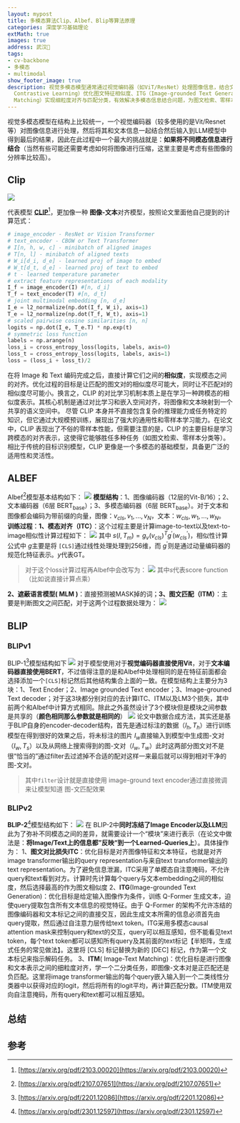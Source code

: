 ```yaml
---
layout: mypost
title: 多模态算法Clip、Albef、Blip等算法原理
categories: 深度学习基础理论
extMath: true
images: true
address: 武汉🏯
tags:
- cv-backbone
- 多模态
- multimodal
show_footer_image: true
description: 视觉多模态模型通常通过视觉编码器（如ViT/ResNet）处理图像信息，结合文本输入LLM，核心挑战在于不同模态信息的对齐。本文重点介绍模态对齐方法，包括对比学习范式（如CLIP）通过对比学习和嵌入空间对齐，将图像与文本映射到共享语义空间，学习跨模态相似度表示，展现强大通用性和零样本学习能力；以及BLIP、BLIP-2等模型，通过Learned-Queries弥补模态差异，结合ITC（Image-Text
  Contrastive Learning）优化图文特征相似度、ITG（Image-grounded Text Generation）训练生成文本所需视觉特征提取、ITM（Image-Text
  Matching）实现细粒度对齐与匹配分类，有效解决多模态信息结合问题，为图文检索、零样本分类等任务提供基础。
---
```

视觉多模态模型在结构上比较统一，一个视觉编码器（较多使用的是Vit/Resnet等）对图像信息进行处理，然后将其和文本信息一起结合然后输入到LLM模型中得到最后的结果，因此在此过程中一个最大的挑战就是：**如果将不同模态信息进行结合**（当然有些可能还需要考虑如何将图像进行压缩，这里主要是考虑有些图像的分辨率比较高）。

## Clip

![](https://s2.loli.net/2025/06/22/H6kEoxgzYAWNhXp.webp)

代表模型 [**CLIP**](https://arxiv.org/pdf/2103.00020)[^2]，更加像一种 **图像-文本**对齐模型，按照论文里面他自己提到的计算范式：

```python
# image_encoder - ResNet or Vision Transformer
# text_encoder - CBOW or Text Transformer
# I[n, h, w, c] - minibatch of aligned images
# T[n, l] - minibatch of aligned texts
# W_i[d_i, d_e] - learned proj of image to embed
# W_t[d_t, d_e] - learned proj of text to embed
# t - learned temperature parameter
# extract feature representations of each modality
I_f = image_encoder(I) #[n, d_i]
T_f = text_encoder(T) #[n, d_t]
# joint multimodal embedding [n, d_e]
I_e = l2_normalize(np.dot(I_f, W_i), axis=1)
T_e = l2_normalize(np.dot(T_f, W_t), axis=1)
# scaled pairwise cosine similarities [n, n]
logits = np.dot(I_e, T_e.T) * np.exp(t)
# symmetric loss function
labels = np.arange(n)
loss_i = cross_entropy_loss(logits, labels, axis=0)
loss_t = cross_entropy_loss(logits, labels, axis=1)
loss = (loss_i + loss_t)/2
```

在将 Image 和 Text 编码完成之后，直接计算它们之间的**相似度**，实现模态之间的对齐。优化过程的目标是让匹配的图文对的相似度尽可能大，同时让不匹配对的相似度尽可能小。换言之，CLIP 的对比学习机制本质上是在学习一种跨模态的相似度表示。其核心机制是通过对比学习和嵌入空间对齐，将图像和文本映射到一个共享的语义空间中。
尽管 CLIP 本身并不直接包含复杂的推理能力或任务特定的知识，但它通过大规模预训练，展现出了强大的通用性和零样本学习能力。在论文中，CLIP 表现出了不俗的零样本性能，但需要注意的是，CLIP 的主要目标是学习跨模态的对齐表示，这使得它能够胜任多种任务（如图文检索、零样本分类等）。相比于传统的目标识别模型，CLIP 更像是一个多模态的基础模型，具备更广泛的适用性和灵活性。
## ALBEF
Albef[^1]模型基本结构如下：
![](https://s2.loli.net/2025/09/19/wCK5MxvBQITkuhE.png)
**模型结构**：1、图像编码器（12层的Vit-B/16）；2、文本编码器（6层 $\text{BERT}_{\text{base}}$）；3、多模态编码器（6层 $\text{BERT}_{\text{base}}$）。对于文本和图像都会编码为带前缀的向量，图像：${v_{cls},v_1,...,v_N}$，文本：${w_{cls},w_1,...,w_N}$。
**训练过程**：**1、模态对齐（ITC）**：这个过程主要是计算image-to-text以及text-to-image相似性计算过程如下：
![](https://s2.loli.net/2025/09/19/SqxarzjPtbegiQZ.png)
其中 $s(I, T_m)=g_v(v_{cls})^Tg^′(w^′_{cls})$，相似性计算公式中 $g$主要是将 `[CLS]`通过线性处理处理到256维，而 $g^′$则是通过动量编码器的规范化特征表示。$y$代表GT。
> 对于这个loss计算过程再Albef中会改写为：
> ![](https://s2.loli.net/2025/09/19/X9I8ZEzxOyeg3GS.png)
> 其中$s$代表score function（比如说直接计算点乘）

**2、遮蔽语言模型( MLM )**：直接预测被MASK掉的词；**3、图文匹配（ITM）**：主要是判断图文之间匹配，对于这两个过程数据处理为：
![](https://s2.loli.net/2025/09/19/eVdW7hRcSwn3Ial.png)
## BLIP
### BLIPv1
BLIP-1[^3]模型结构如下
![](https://s2.loli.net/2025/09/19/vOkf7aWluqItKEh.png)
对于模型使用对于**视觉编码器直接使用Vit**，对于**文本编码器直接使用BERT**，不过值得注意的是和Albef中处理相同的是在特征前面都会选择添加一个`[CLS]`标记然后其他结构集合上面的一致。在模型结构上主要分为3块：1、Text Encder；2、Image grounded Text encoder；3、Image-grouned Text decoder；对于这3块都分别对应的去计算ITC、ITM以及LM3个损失，其中前两个和Albef中计算方式相同。除此之外虽然设计了3个模块但是模块之间参数是共享的（**颜色相同那么参数就是相同的**）
![](https://s2.loli.net/2025/09/19/kvuBxLI18JtEjAC.png)
论文中数据合成方法，其实还是基于BLIP自身的encoder-decoder结构，首先是通过标注的数据（$I_h,T_h$）进行训练模型在得到很好的效果之后，将未标注的图片 $I_w$直接输入到模型中生成图-文对（$I_w,T_s$）以及从网络上搜索得到的图-文对（$I_w,T_w$）此时这两部分图文对不是很“恰当的”通过filter去过滤掉不合适的配对这样一来最后就可以得到相对干净的图-文对。
> 其中`filter`设计就是直接使用 image-ground text encoder通过直接微调来让模型知道 图-文匹配效果
### BLIPv2
**BLIP-2**[^4]模型结构如下：
![](https://s2.loli.net/2025/06/22/LejUt6HI5XRYZcr.webp)
在 BLIP-2中**同时冻结了Image Encoder以及LLM**因此为了弥补不同模态之间的差异，就需要设计一个“模块”来进行表示（在论文中做法是：**将Image/Text上的信息都”反映“到一个Learned-Queries上**）。具体操作为：
1、**图文对比损失ITC**：优化目标是对齐图像特征和文本特征，也就是对齐image transformer输出的query representation与来自text transformer输出的text representation。为了避免信息泄漏，ITC采用了单模态自注意掩码，不允许query和text看到对方。计算时先计算每个query与文本embedding之间的相似度，然后选择最高的作为图文相似度
2、**ITG**(Image-grounded Text Generation)：优化目标是给定输入图像作为条件，训练 Q-Former 生成文本，迫使query提取包含所有文本信息的视觉特征。由于 Q-Former 的架构不允许冻结的图像编码器和文本标记之间的直接交互，因此生成文本所需的信息必须首先由query提取，然后通过自注意力层传给text token。ITG采用多模态causal attention mask来控制query和text的交互，query可以相互感知，但不能看见text token，每个text token都可以感知所有query及其前面的text标记【半矩阵，生成式任务的常见做法】。这里将 [CLS] 标记替换为新的 [DEC] 标记，作为第一个文本标记来指示解码任务。
3、**ITM**( Image-Text Matching)：优化目标是进行图像和文本表示之间的细粒度对齐，学一个二分类任务，即图像-文本对是正匹配还是负匹配。这里将image transformer输出的每个query嵌入输入到一个二类线性分类器中以获得对应的logit，然后将所有的logit平均，再计算匹配分数。ITM使用双向自注意掩码，所有query和text都可以相互感知。
## 总结

## 参考
[^1]: [https://arxiv.org/pdf/2107.07651](https://arxiv.org/pdf/2107.07651)
[^2]: [https://arxiv.org/pdf/2103.00020](https://arxiv.org/pdf/2103.00020)
[^3]: [https://arxiv.org/pdf/2201.12086](https://arxiv.org/pdf/2201.12086)
[^4]: [https://arxiv.org/pdf/2301.12597](https://arxiv.org/pdf/2301.12597)
